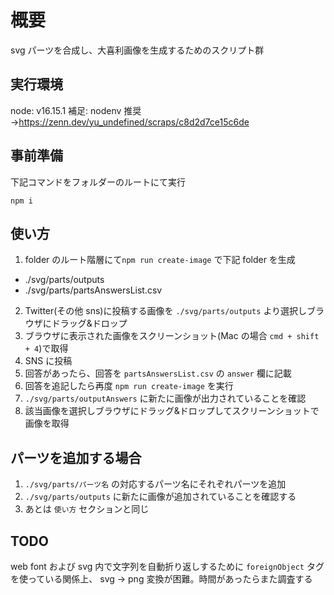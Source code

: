 # 概要

svg パーツを合成し、大喜利画像を生成するためのスクリプト群

## 実行環境

node: v16.15.1
補足: nodenv 推奨 →https://zenn.dev/yu_undefined/scraps/c8d2d7ce15c6de

## 事前準備

下記コマンドをフォルダーのルートにて実行

`npm i`

## 使い方

1. folder のルート階層にて`npm run create-image` で下記 folder を生成

- ./svg/parts/outputs
- ./svg/parts/partsAnswersList.csv

2. Twitter(その他 sns)に投稿する画像を `./svg/parts/outputs` より選択しブラウザにドラッグ&ドロップ
3. ブラウザに表示された画像をスクリーンショット(Mac の場合 `cmd + shift + 4`)で取得
4. SNS に投稿
5. 回答があったら、回答を `partsAnswersList.csv` の `answer` 欄に記載
6. 回答を追記したら再度 `npm run create-image` を実行
7. `./svg/parts/outputAnswers` に新たに画像が出力されていることを確認
8. 該当画像を選択しブラウザにドラッグ&ドロップしてスクリーンショットで画像を取得

## パーツを追加する場合

1. `./svg/parts/パーツ名` の対応するパーツ名にそれぞれパーツを追加
2. `./svg/parts/outputs` に新たに画像が追加されていることを確認する
3. あとは `使い方` セクションと同じ

## TODO

web font および svg 内で文字列を自動折り返しするために `foreignObject` タグを使っている関係上、
svg -> png 変換が困難。時間があったらまた調査する
